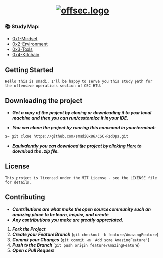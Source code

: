 <h1 align="center">
  <br>
  <a href="https://github.com/smadi0x86/CSC-RedOps"><img src="https://giffiles.alphacoders.com/156/15675.gif" alt="offsec.logo"></a>
  <br>
  </h1>
  
  ### 📚 Study Map:

+ [0x1-Mindset](https://github.com/smadi0x86/CSC-RedOps/tree/main/Start/0x1-Mindset)
+ [0x2-Environment](https://github.com/smadi0x86/CSC-RedOps/tree/main/Start/0x2-Environment)
+ [0x3-Tools](https://github.com/smadi0x86/CSC-RedOps/tree/main/Start/0x3-Tools)
+ [0x4-Killchain](https://github.com/smadi0x86/CSC-RedOps/tree/main/Start/0x4-KillChain)

## Getting Started
  
```
Hello this is smadi, I'll be happy to serve you this study path for the offensive operations section of CSC HTU.
```

## Downloading the project

- ***Get a copy of the project by cloning or downloading it to your local machine and then you can run/customize it in your IDE.***

- ***You can clone the project by running this command in your terminal:***
```bash
$~ git clone https://github.com/smadi0x86/CSC-RedOps.git
```
- ***Equivalently you can download the project by clicking [Here](https://github.com/smadi0x86/CSC-RedOps/archive/refs/heads/main.zip) to download the .zip file.***

## License

```
This project is licensed under the MIT License - see the LICENSE file for details.
```

## Contributing

- ***Contributions are what make the open source community such an amazing place to be learn, inspire, and create.***
- ***Any contributions you make are greatly appreciated.***

1. ***Fork the Project***
2. ***Create your Feature Branch*** (`git checkout -b feature/AmazingFeature`)
3. ***Commit your Changes*** (`git commit -m 'Add some AmazingFeature'`)
4. ***Push to the Branch*** (`git push origin feature/AmazingFeature`)
5. ***Open a Pull Request***

